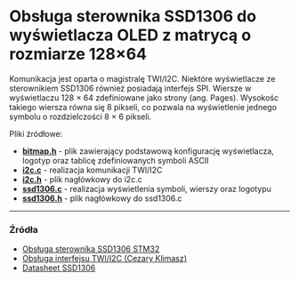 # Obsługa sterownika SSD1306 do wyświetlacza OLED z matrycą o rozmiarze 128×64

Komunikacja jest oparta o magistralę TWI/I2C. Niektóre wyświetlacze ze sterownikiem SSD1306 również posiadają interfejs SPI.
Wiersze w wyświetlaczu 128 × 64 zdefiniowane jako strony (ang. Pages). Wysokośc takiego wiersza równa się 8 pikseli, co pozwala na wyświetlenie jednego symbolu o rozdzielczości 8 × 6 pikseli.

Pliki źródłowe:

* **[bitmap.h](bitmap.h)** - plik zawierający podstawową konfigurację wyświetlacza, logotyp oraz tablicę zdefiniowanych symboli ASCII
* **[i2c.c](i2c.c)** - realizacja komunikacji TWI/I2C  
* **[i2c.h](i2c.h)** - plik nagłówkowy do i2c.c
* **[ssd1306.c](ssd1306.c)** - realizacja wyświetlenia symboli, wierszy oraz logotypu
* **[ssd1306.h](ssd1306.h)** - plik nagłówkowy do ssd1306.c


---
### Źródła <a name="zrodla"></a>
* [Obsługa sterownika SSD1306 STM32](https://stm32.eu/2016/06/22/obsluga-sterownika-ssd1306-w-dwukolorowym-wyswietlaczu-oled-1/)
* [Obsługa interfejsu TWI/I2C (Cezary Klimasz)](http://ktc.wieik.pk.edu.pl/kurs_avr/avr_twiobsluga.pdf)
* [Datasheet SSD1306](https://cdn-shop.adafruit.com/datasheets/SSD1306.pdf)

